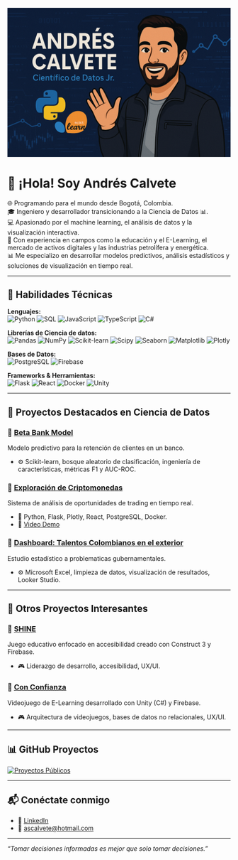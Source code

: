 <!-- Portada -->
<p align="center">
  <img src="https://raw.githubusercontent.com/AndresCalvete-DataScientist/AndresCalvete-DataScientist/main/assets/banner2.png" alt="Andrés Calvete Banner" />
</p>

# 👋 ¡Hola! Soy Andrés Calvete

🌐 Programando para el mundo desde Bogotá, Colombia.  
🎓 Ingeniero y desarrollador transicionando a la Ciencia de Datos 📊.  
💻 Apasionado por el machine learning, el análisis de datos y la visualización interactiva.  
🚀 Con experiencia en campos como la educación y el E-Learning, el mercado de activos digitales y las industrias petrolífera y energética.  
📊 Me especializo en desarrollar modelos predictivos, análisis estadísticos y soluciones de visualización en tiempo real.

---

## 🧰 Habilidades Técnicas

**Lenguajes:**  
![Python](https://img.shields.io/badge/-Python-3776AB?style=flat&logo=python&logoColor=white)
![SQL](https://img.shields.io/badge/-SQL-4479A1?style=flat&logo=postgresql&logoColor=white)
![JavaScript](https://img.shields.io/badge/-JavaScript-F7DF1E?style=flat&logo=javascript&logoColor=black)
![TypeScript](https://img.shields.io/badge/-TypeScript-3178C6?style=flat&logo=typescript&logoColor=white)
![C#](https://img.shields.io/badge/-C%23-239120?style=flat&logo=c-sharp&logoColor=white)

**Librerías de Ciencia de datos:**  
![Pandas](https://img.shields.io/badge/-Pandas-150458?style=flat&logo=pandas)
![NumPy](https://img.shields.io/badge/-NumPy-013243?style=flat&logo=numpy)
![Scikit-learn](https://img.shields.io/badge/-Scikit--learn-F7931E?style=flat&logo=scikit-learn&logoColor=white)
![Scipy](https://img.shields.io/badge/-SciPy-8CAAE6?style=flat&logo=scipy&logoColor=white)
![Seaborn](https://img.shields.io/badge/-Seaborn-3776AB?style=flat)
![Matplotlib](https://img.shields.io/badge/-Matplotlib-11557C?style=flat)
![Plotly](https://img.shields.io/badge/-Plotly-3F4F75?style=flat&logo=plotly)

**Bases de Datos:**  
![PostgreSQL](https://img.shields.io/badge/-PostgreSQL-336791?style=flat&logo=postgresql)
![Firebase](https://img.shields.io/badge/-Firebase-FFCA28?style=flat&logo=firebase&logoColor=black)

**Frameworks & Herramientas:**  
![Flask](https://img.shields.io/badge/-Flask-000000?style=flat&logo=flask)
![React](https://img.shields.io/badge/-React-61DAFB?style=flat&logo=react&logoColor=black)
![Docker](https://img.shields.io/badge/-Docker-2496ED?style=flat&logo=docker&logoColor=white)
![Unity](https://img.shields.io/badge/-Unity-000000?style=flat&logo=unity&logoColor=white)

---

## 🧠 Proyectos Destacados en Ciencia de Datos

### 🔹 [Beta Bank Model](https://github.com/AndresCalvete-DataScientist/beta-bank-model)
Modelo predictivo para la retención de clientes en un banco.  
- ⚙️ Scikit-learn, bosque aleatorio de clasificación, ingeniería de características, métricas F1 y AUC-ROC.

### 🔹 [Exploración de Criptomonedas](https://github.com/AndresCalvete-DataScientist/crypto-scanner-demo)  
Sistema de análisis de oportunidades de trading en tiempo real.  
- 🧪 Python, Flask, Plotly, React, PostgreSQL, Docker.  
- 🎥 [Video Demo](https://drive.google.com/file/d/1i6X71N93re9HBWh_Eg69X_fhXsx__i6u/view?usp=sharing)

### 🔹 [Dashboard: Talentos Colombianos en el exterior](https://lookerstudio.google.com/u/0/reporting/c351b829-46c0-4838-bda2-efba722a0e76/page/p_9jzqr5ki1c)
Estudio estadístico a problematicas gubernamentales.  
- ⚙️ Microsoft Excel, limpieza de datos, visualización de resultados, Looker Studio.

---

## 🧠 Otros Proyectos Interesantes

### 🔹 [SHINE](https://www.ourstoriesgame.org/)  
Juego educativo enfocado en accesibilidad creado con Construct 3 y Firebase.  
- 🎮 Liderazgo de desarrollo, accesibilidad, UX/UI.

### 🔹 [Con Confianza](https://conconfianza.web.app/)  
Videojuego de E-Learning desarrollado con Unity (C#) y Firebase.
- 🎮 Arquitectura de videojuegos, bases de datos no relacionales, UX/UI.

---

## 📊 GitHub Proyectos

[![Proyectos Públicos](https://img.shields.io/badge/Repositorios%20públicos-10-blue?style=for-the-badge&logo=github)](https://github.com/AndresCalvete-DataScientist?tab=repositories)

---

## 📬 Conéctate conmigo

- 💼 [LinkedIn](https://www.linkedin.com/in/andrescalvete/)
- 📧 ascalvete@hotmail.com

---

_“Tomar decisiones informadas es mejor que solo tomar decisiones.”_
